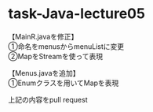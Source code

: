 # task-Java-lecture05

【MainR.javaを修正】  
①命名をmenusからmenuListに変更  
②MapをStreamを使って表現

【Menus.javaを追加】  
①Enumクラスを用いてMapを表現

上記の内容をpull request
